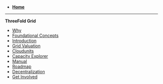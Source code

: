 - [**Home**](@threefold_home)
------------
**ThreeFold Grid**
- [Why](grid_why)
- [Foundational Concepts](grid_concepts)
- [Introduction](grid_intro)
- [Grid Valuation](grid_valuation)
- [Cloudunits](cloudunits)
- [Capacity Explorer](tfgrid_explorer)
- [Manual](!@manual:manual3_home_new)
- [Roadmap](roadmap)
- [Decentralization](decentralization)
- [Get Involved](how_to_help)

<!-- - Note doesn't bring any value at present state [Technology](technology) -->